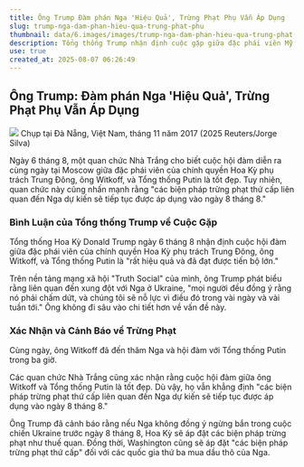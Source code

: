 ```yaml
---
title: Ông Trump Đàm phán Nga 'Hiệu Quả', Trừng Phạt Phụ Vẫn Áp Dụng
slug: trump-nga-dam-phan-hieu-qua-trung-phat-phu
thumbnail: data/6.images/images/trump-nga-dam-phan-hieu-qua-trung-phat-phu.webp
description: Tổng thống Trump nhận định cuộc gặp giữa đặc phái viên Mỹ và Tổng thống Putin 'rất hiệu quả', nhưng quan chức Nhà Trắng xác nhận các biện pháp trừng phạt thứ cấp với Nga vẫn dự kiến áp dụng vào ngày 8 tháng 8.
use: true
created_at: 2025-08-07 06:26:49
---
```


## Ông Trump: Đàm phán Nga 'Hiệu Quả', Trừng Phạt Phụ Vẫn Áp Dụng

![](/images/20250807-00000008-reut-000-2-view.webp)
Chụp tại Đà Nẵng, Việt Nam, tháng 11 năm 2017 (2025 Reuters/Jorge Silva)

Ngày 6 tháng 8, một quan chức Nhà Trắng cho biết cuộc hội đàm diễn ra cùng ngày tại Moscow giữa đặc phái viên của chính quyền Hoa Kỳ phụ trách Trung Đông, ông Witkoff, và Tổng thống Putin là tốt đẹp. Tuy nhiên, quan chức này cũng nhấn mạnh rằng "các biện pháp trừng phạt thứ cấp liên quan đến Nga dự kiến sẽ tiếp tục được áp dụng vào ngày 8 tháng 8."

### Bình Luận của Tổng thống Trump về Cuộc Gặp

Tổng thống Hoa Kỳ Donald Trump ngày 6 tháng 8 nhận định cuộc hội đàm giữa đặc phái viên của chính quyền Hoa Kỳ phụ trách Trung Đông, ông Witkoff, và Tổng thống Putin là "rất hiệu quả và đã đạt được tiến bộ lớn."

Trên nền tảng mạng xã hội "Truth Social" của mình, ông Trump phát biểu rằng liên quan đến xung đột với Nga ở Ukraine, "mọi người đều đồng ý rằng nó phải chấm dứt, và chúng tôi sẽ nỗ lực vì điều đó trong vài ngày và vài tuần tới." Ông không đi sâu vào chi tiết hơn về vấn đề này.

### Xác Nhận và Cảnh Báo về Trừng Phạt

Cùng ngày, ông Witkoff đã đến thăm Nga và hội đàm với Tổng thống Putin trong ba giờ.

Các quan chức Nhà Trắng cũng xác nhận rằng cuộc hội đàm giữa ông Witkoff và Tổng thống Putin là tốt đẹp. Dù vậy, họ vẫn khẳng định "các biện pháp trừng phạt thứ cấp liên quan đến Nga dự kiến sẽ tiếp tục được áp dụng vào ngày 8 tháng 8."

Ông Trump đã cảnh báo rằng nếu Nga không đồng ý ngừng bắn trong cuộc chiến Ukraine trước ngày 8 tháng 8, Hoa Kỳ sẽ áp đặt các biện pháp trừng phạt như thuế quan. Đồng thời, Washington cũng sẽ áp đặt "các biện pháp trừng phạt thứ cấp" đối với các quốc gia thứ ba mua dầu thô của Nga.